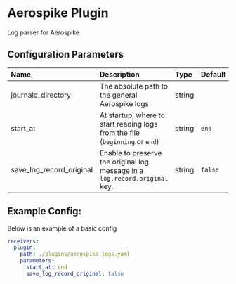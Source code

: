 # Aerospike Plugin

Log parser for Aerospike

## Configuration Parameters

| Name                     | Description                                                                  | Type   | Default | Required | Values             |
| :----------------------- | :--------------------------------------------------------------------------- | :----- | :------ | :------- | :----------------- |
| journald_directory       | The absolute path to the general Aerospike logs                              | string |         | false    |                    |
| start_at                 | At startup, where to start reading logs from the file (`beginning` or `end`) | string | `end`   | false    | `beginning`, `end` |
| save_log_record_original | Enable to preserve the original log message in a `log.record.original` key.  | string | `false` | false    |                    |

## Example Config:

Below is an example of a basic config

```yaml
receivers:
  plugin:
    path: ./plugins/aerospike_logs.yaml
    parameters:
      start_at: end
      save_log_record_original: false
```
